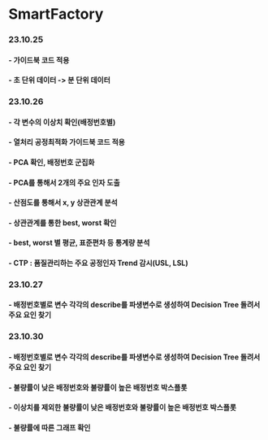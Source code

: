# SmartFactory
### 23.10.25 
#### - 가이드북 코드 적용
#### - 초 단위 데이터 -> 분 단위 데이터 

### 23.10.26
#### - 각 변수의 이상치 확인(배정번호별)
#### - 열처리 공정최적화 가이드북 코드 적용
#### - PCA 확인, 배정번호 군집화
####   - PCA를 통해서 2개의 주요 인자 도출
####   - 산점도를 통해서 x, y 상관관계 분석
####   - 상관관계를 통한 best, worst 확인
####   - best, worst 별 평균, 표준편차 등 통계량 분석
####   - CTP : 품질관리하는 주요 공정인자 Trend 감시(USL, LSL)

### 23.10.27
#### - 배정번호별로 변수 각각의 describe를 파생변수로 생성하여 Decision Tree 돌려서 주요 요인 찾기

### 23.10.30
#### - 배정번호별로 변수 각각의 describe를 파생변수로 생성하여 Decision Tree 돌려서 주요 요인 찾기
#### - 불량률이 낮은 배정번호와 불량률이 높은 배정번호 박스플롯
#### - 이상치를 제외한 불량률이 낮은 배정번호와 불량률이 높은 배정번호 박스플롯
#### - 불량률에 따른 그래프 확인